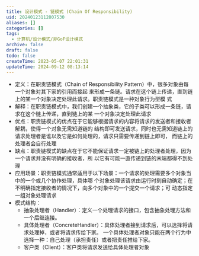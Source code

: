 ```yaml
---
title: 设计模式 - 链模式 (Chain Of Responsibility)
uid: 20240123112807530
aliases: []
categories: []
tags:
  - 计算机/设计模式/非GoF设计模式
archive: false
draft: false
todo: false
createTime: 2023-05-07 22:01:31
updateTime: 2024-09-12 08:13:14
---
```


- 定义：在职责链模式（Chain of Responsibility Pattern）中，很多对象由每一个对象对其下家的引用而接起
  来形成一条链。请求在这个链上传递，直到链上的某一个对象决定处理此请求。职责链模式是一种对象行为型模
  式
- 解释：在职责链模式中，我们创建一个抽象类，它的子类可以形成一条链，请求在这个链上传递，直到链上的某
  一个对象决定处理此请求
- 优点：职责链模式的优点在于它能够根据请求的内容将请求的发送者和接收者解耦，使得一个对象无需知道链的
  结构即可发送请求，同时也无需知道链上的请求处理者是谁以及它是如何处理的，请求只需要传递到链上即可，
  而链上的处理者会自行处理
- 缺点：职责链模式的缺点在于它不能保证请求一定被链上的处理者处理，因为一个请求并没有明确的接收者，所
  以它有可能一直传递到链的末端都得不到处理
- 应用场景：职责链模式通常适用于以下场景：一个请求的处理需要多个对象当中的一个或几个协作处理，具体哪
  个对象处理该请求由运行时刻自动确定；在不明确指定接收者的情况下，向多个对象中的一个提交一个请求；可
  动态指定一组对象处理请求
- 模式结构：
  - 抽象处理者（Handler）：定义一个处理请求的接口，包含抽象处理方法和一个后继连接。
  - 具体处理者（ConcreteHandler）：具体处理者接到请求后，可以选择将请求处理掉，或者将请求传给下家。
    一个具体处理者对象只能在两个行为中选择一种：自己处理（承担责任）或者把责任推给下家。
  - 客户类（Client）：客户类将请求发送给具体处理者对象
